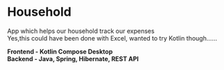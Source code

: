 # Household
App which helps our household track our expenses  
Yes,this could have been done with Excel, wanted to try Kotlin though......


**Frontend - Kotlin Compose Desktop**  
**Backend - Java, Spring, Hibernate, REST API** 
